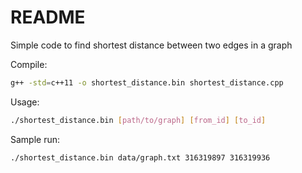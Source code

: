 # README #
Simple code to find shortest distance between two edges in a graph

Compile:

```bash
g++ -std=c++11 -o shortest_distance.bin shortest_distance.cpp
```

Usage:

```bash
./shortest_distance.bin [path/to/graph] [from_id] [to_id]
```

Sample run:

```bash
./shortest_distance.bin data/graph.txt 316319897 316319936
```
